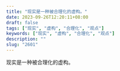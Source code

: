 ```yaml
---
title: "现实是一种被合理化的虚构。"
date: 2023-09-26T12:20:11+08:00
draft: false
tags: ["现实", "虚构", "合理化", "观点"]
keywords: ["现实", "虚构", "合理化", "观点"]
description: ""
slug: "2601"
---
```


现实是一种被合理化的虚构。